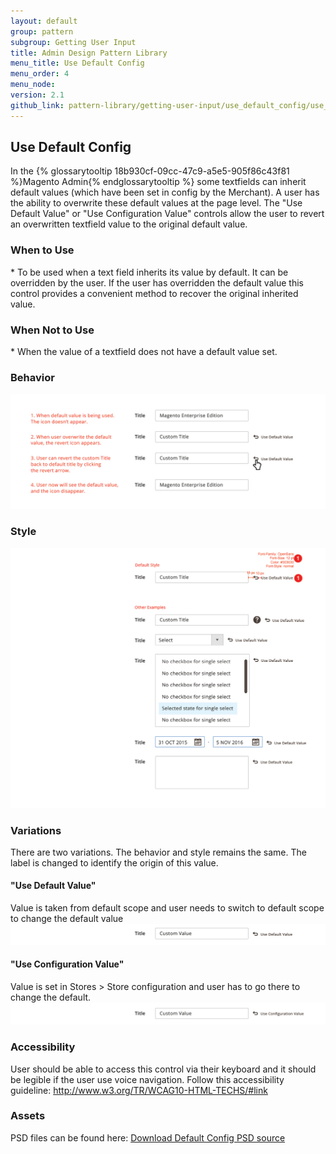 ```yaml
---
layout: default
group: pattern
subgroup: Getting User Input
title: Admin Design Pattern Library
menu_title: Use Default Config
menu_order: 4
menu_node:
version: 2.1
github_link: pattern-library/getting-user-input/use_default_config/use_default_config.md
---
```


## Use Default Config 
In the {% glossarytooltip 18b930cf-09cc-47c9-a5e5-905f86c43f81 %}Magento Admin{% endglossarytooltip %} some textfields can inherit default values (which have been set in config by the Merchant). A user has the ability to overwrite these default values at the page level. The "Use Default Value" or "Use Configuration Value" controls allow the user to revert an overwritten textfield value to the original default value.

<h3 id="whentouse">When to Use</h3>
* To be used when a text field inherits its value by default.  It can be overridden by the user.   If the user has overridden the default value this control provides a convenient method to recover the original inherited value.

<h3 id="whennottouse">When Not to Use</h3>
* When the value of a textfield does not have a default value set.

<h3 id="behavior">Behavior</h3>
<img src="img/defaultconfig_behavior.jpg">

<h3 id="style">Style</h3>

<img src="img/defaultconfig_style.jpg">

<h3 id="variation">Variations</h3>
There are two variations. The behavior and style remains the same. The label is changed to identify the origin of this value.

<h4>"Use Default Value"</h4>
Value is taken from default scope and user needs to switch to default scope to change the default value


<img src="img/variation1.jpg">

<h4>"Use Configuration Value"</h4>
Value is set in Stores > Store configuration and user has to go there to change the default.

<img src="img/variation2.jpg">



<h3 id="accessibility">Accessibility</h3>

User should be able to access this control via their keyboard and it should be legible if the user use voice navigation. Follow this accessibility guideline: <a href="http://www.w3.org/TR/WCAG10-HTML-TECHS/#link">http://www.w3.org/TR/WCAG10-HTML-TECHS/#link <a>


<h3 id="assets">Assets</h3>
PSD files can be found here:
<a href="src/defaultconfig.psd">Download Default Config PSD source</a>
